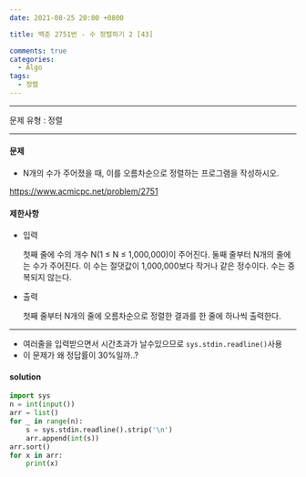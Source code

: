```yaml
---
date: 2021-08-25 20:00 +0800

title: 백준 2751번 - 수 정렬하기 2 [43]

comments: true
categories:
  - Algo
tags:
  - 정렬
---
```


---

문제 유형 : 정렬

---

#### 문제

- N개의 수가 주어졌을 때, 이를 오름차순으로 정렬하는 프로그램을 작성하시오.

https://www.acmicpc.net/problem/2751

#### 제한사항

- 입력

  첫째 줄에 수의 개수 N(1 ≤ N ≤ 1,000,000)이 주어진다. 둘째 줄부터 N개의 줄에는 수가 주어진다. 이 수는 절댓값이 1,000,000보다 작거나 같은 정수이다. 수는 중복되지 않는다.

- 출력

  첫째 줄부터 N개의 줄에 오름차순으로 정렬한 결과를 한 줄에 하나씩 출력한다.

---

- 여러줄을 입력받으면서 시간초과가 날수있으므로 `sys.stdin.readline()`사용
- 이 문제가 왜 정답률이 30%일까..?

#### solution

```python
import sys
n = int(input())
arr = list()
for _ in range(n):
    s = sys.stdin.readline().strip('\n')
    arr.append(int(s))
arr.sort()
for x in arr:
    print(x)
```
